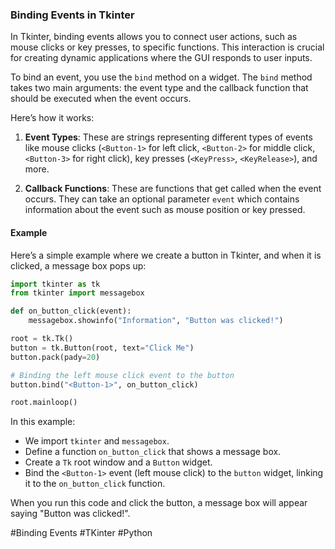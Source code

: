 ### Binding Events in Tkinter

In Tkinter, binding events allows you to connect user actions, such as mouse clicks or key presses, to specific functions. This interaction is crucial for creating dynamic applications where the GUI responds to user inputs.

To bind an event, you use the `bind` method on a widget. The `bind` method takes two main arguments: the event type and the callback function that should be executed when the event occurs.

Here’s how it works:

1. **Event Types**: These are strings representing different types of events like mouse clicks (`<Button-1>` for left click, `<Button-2>` for middle click, `<Button-3>` for right click), key presses (`<KeyPress>`, `<KeyRelease>`), and more.
   
2. **Callback Functions**: These are functions that get called when the event occurs. They can take an optional parameter `event` which contains information about the event such as mouse position or key pressed.

#### Example

Here’s a simple example where we create a button in Tkinter, and when it is clicked, a message box pops up:

```python
import tkinter as tk
from tkinter import messagebox

def on_button_click(event):
    messagebox.showinfo("Information", "Button was clicked!")

root = tk.Tk()
button = tk.Button(root, text="Click Me")
button.pack(pady=20)

# Binding the left mouse click event to the button
button.bind("<Button-1>", on_button_click)

root.mainloop()
```

In this example:
- We import `tkinter` and `messagebox`.
- Define a function `on_button_click` that shows a message box.
- Create a `Tk` root window and a `Button` widget.
- Bind the `<Button-1>` event (left mouse click) to the `button` widget, linking it to the `on_button_click` function.

When you run this code and click the button, a message box will appear saying "Button was clicked!".

#Binding Events #TKinter #Python